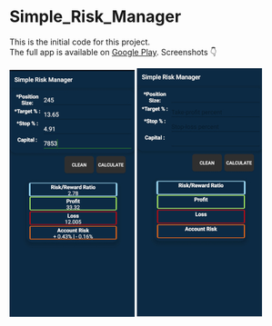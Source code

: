 # Simple_Risk_Manager
This is the initial code for this project.  
The full app is available on [Google Play](https://play.google.com/store/apps/details?id=com.freeriskmanager).
Screenshots :point_down:

![app working in mobile screenshot_1](https://github.com/ArrudaFernanda/Simple_Risk_Manager/blob/master/screenshot_220x435.jpg)
![app working in mobile screenshot_1](https://github.com/ArrudaFernanda/Simple_Risk_Manager/blob/master/screenshot_220x438.jpg)
